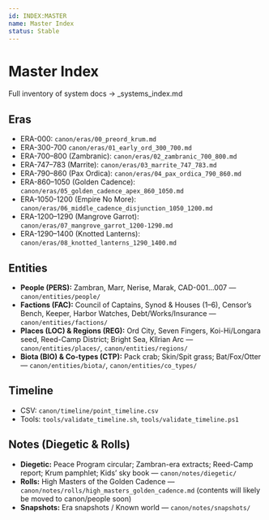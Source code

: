 ```yaml
---
id: INDEX:MASTER
name: Master Index
status: Stable
---
```


# Master Index
Full inventory of system docs → _systems_index.md

## Eras
- ERA-000: `canon/eras/00_preord_krum.md`
- ERA-300-700 `canon/eras/01_early_ord_300_700.md`
- ERA-700–800 (Zambranic): `canon/eras/02_zambranic_700_800.md`
- ERA-747–783 (Marrite): `canon/eras/03_marrite_747_783.md`
- ERA-790–860 (Pax Ordica): `canon/eras/04_pax_ordica_790_860.md`
- ERA-860–1050 (Golden Cadence): `canon/eras/05_golden_cadence_apex_860_1050.md`
- ERA-1050-1200 (Empire No More): `canon/eras/06_middle_cadence_disjunction_1050_1200.md`
- ERA-1200–1290 (Mangrove Garrot): `canon/eras/07_mangrove_garrot_1200-1290.md`
- ERA-1290–1400 (Knotted Lanterns): `canon/eras/08_knotted_lanterns_1290_1400.md`

## Entities
- **People (PERS):** Zambran, Marr, Nerise, Marak, CAD-001…007 — `canon/entities/people/`
- **Factions (FAC):** Council of Captains, Synod & Houses (1–6), Censor’s Bench, Keeper, Harbor Watches, Debt/Works/Insurance — `canon/entities/factions/`
- **Places (LOC) & Regions (REG):** Ord City, Seven Fingers, Koi-Hi/Longara seed, Reed-Camp District; Bright Sea, Kllrian Arc — `canon/entities/places/`, `canon/entities/regions/`
- **Biota (BIO) & Co-types (CTP):** Pack crab; Skin/Spit grass; Bat/Fox/Otter — `canon/entities/biota/`, `canon/entities/co_types/`

## Timeline
- CSV: `canon/timeline/point_timeline.csv`  
- Tools: `tools/validate_timeline.sh`, `tools/validate_timeline.ps1`

## Notes (Diegetic & Rolls)
- **Diegetic:** Peace Program circular; Zambran-era extracts; Reed-Camp report; Krum pamphlet; Kids’ sky book — `canon/notes/diegetic/`
- **Rolls:** High Masters of the Golden Cadence — `canon/notes/rolls/high_masters_golden_cadence.md` (contents will likely be moved to canon/people soon)
- **Snapshots:** Era snapshots / Known world — `canon/notes/snapshots/`
